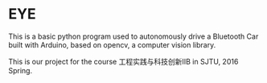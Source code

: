 # EYE
This is a basic python program used to autonomously drive a Bluetooth Car built with Arduino, based on opencv, a
computer vision library.

This is our project for the course 工程实践与科技创新IIB in SJTU, 2016 Spring.
